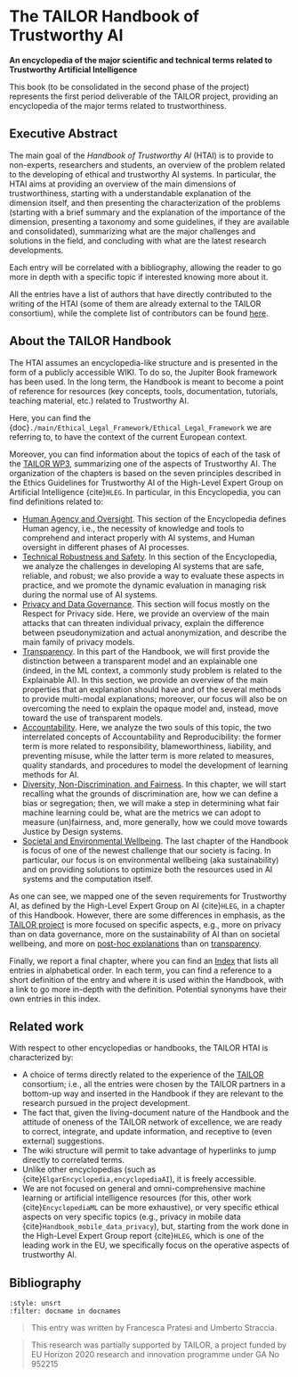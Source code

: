 # The TAILOR Handbook of Trustworthy AI

**An encyclopedia of the major scientific and technical terms related to Trustworthy Artificial Intelligence**

<!--**TAILOR: Foundations of Trustworthy AI – Integrating Reasoning, Learning and Optimization**

Add an introduction to the first page.
Add an Executive summary to the first page. This should be stand-alone, so that we can use it in formal reporting, for websites, social media etc.
-->

This book (to be consolidated in the second phase of the project) represents the first period deliverable of the TAILOR project, providing an encyclopedia of the major terms related to trustworthiness.

## Executive Abstract

The main goal of the *Handbook of Trustworthy AI* (HTAI) is to provide to non-experts, researchers and students, an overview of the problem related to the developing of ethical and trustworthy AI systems. In particular, the HTAI aims at providing an overview of the main dimensions of trustworthiness, starting with a understandable explanation of the dimension itself, and then presenting the characterization of the problems (starting with a brief summary and the explanation of the importance of the dimension, presenting a taxonomy and some guidelines, if they are available and consolidated), summarizing what are the major challenges and solutions in the field, and concluding with what are the latest research developments.

Each entry will be correlated with a bibliography, allowing the reader to go more in depth with a specific topic if interested knowing more about it.

All the entries have a list of authors that have directly contributed to the writing of the HTAI (some of them are already external to the TAILOR consortium), while the complete list of contributors can be found [here](../authors.md).


## About the TAILOR Handbook

The HTAI assumes an encyclopedia-like structure and is presented in the form of a publicly accessible WIKI. To do so, the Jupiter Book framework has been used. In the long term, the Handbook is meant to become a point of reference for resources (key concepts, tools, documentation, tutorials, teaching material, etc.) related to Trustworthy AI.

Here, you can find the {doc}`./main/Ethical_Legal_Framework/Ethical_Legal_Framework` we are referring to, to have the context of the current European context.

<!-- {doc}`../T3.4/L1.Accountability_and_Reproducibility`. -->

Moreover, you can find information about the topics of each of the task of the <a href="https://tailor-network.eu" target=_blank>TAILOR WP3</a>, summarizing one of the aspects of Trustworthy AI. The organization of the chapters is based on the seven principles described in the Ethics Guidelines for Trustworthy AI of the High-Level Expert Group on Artificial Intelligence {cite}`HLEG`. In particular, in this Encyclopedia, you can find definitions related to:
- [Human Agency and Oversight](./Human_Agency_and_Oversight/Human_Agency_and_Oversight.md). This section of the Encyclopedia defines Human agency, i.e., the necessity of knowledge and tools to comprehend and interact properly with AI systems, and Human oversight in different phases of AI processes.
- [Technical Robustness and Safety](./Technical_Robustness_and_Safety/Technical_Robustness_and_Safety.md). In this section of the Encyclopedia, we analyze the challenges in developing AI systems that are safe, reliable, and robust; we also provide a way to evaluate these aspects in practice, and we promote the dynamic evaluation in managing risk during the normal use of AI systems.
- [Privacy and Data Governance](./Privacy_and_Data_Governance/Privacy_and_Data_Governance.md). This section will focus mostly on the Respect for Privacy side. Here, we provide an overview of the main attacks that can threaten individual privacy, explain the difference between pseudonymization and actual anonymization, and describe the main family of privacy models.
- [Transparency](./Transparency/Transparency.md). In this part of the Handbook, we will first provide the distinction between a transparent model and an explainable one (indeed, in the ML context, a commonly study problem is related to the Explainable AI). In this section, we provide an overview of the main properties that an explanation should have and of the several methods to provide multi-modal explanations; moreover, our focus will also be on overcoming the need to explain the opaque model and, instead, move toward the use of transparent models.
- [Accountability](./Accountability/Accountability_and_Reproducibility.md). Here, we analyze the two souls of this topic, the two interrelated concepts of Accountability and Reproducibility: the former term is more related to responsibility, blameworthiness, liability, and preventing misuse, while the latter term is more related to measures, quality standards, and procedures to model the development of learning methods for AI.
- [Diversity, Non-Discrimination, and Fairness](./Diversity_Non-Discrimination_and_Fairness/Diversity_Non-Discrimination_and_Fairness.md). In this chapter, we will start recalling what the grounds of discrimination are, how we can define a bias or segregation; then, we will make a step in determining what fair machine learning could be, what are the metrics we can adopt to measure (un)fairness, and, more generally, how we could move towards Justice by Design systems.
- [Societal and Environmental Wellbeing](./Societal_and_Environmental_Wellbeing/Societal_and_Environmental_Wellbeing.md). The last chapter of the Handbook is focus of one of the newest challenge that our society is facing. In particular, our focus is on environmental wellbeing (aka sustainability) and on providing solutions to optimize both the resources used in AI systems and the computation itself.

As one can see, we mapped one of the seven requirements for Trustworthy AI, as defined by the High-Level Expert Group on AI {cite}`HLEG`, in a chapter of this Handbook. However, there are some differences in emphasis, as the <a href="https://tailor-network.eu" target=_blank>TAILOR project</a> is more focused on specific aspects, e.g., more on privacy than on data governance, more on the sustainability of AI than on societal wellbeing, and more on [post-hoc explanations](./Transparency/blackbox_transparent.md) than on [transparency](./Transparency/Transparency.md).

Finally, we report a final chapter, where you can find an [Index](./main/AnalyticalIndex.md) that lists all entries in alphabetical order. In each term, you can find a reference to a short definition of the entry and where it is used within the Handbook, with a link to go more in-depth with the definition. Potential synonyms have their own entries in this index.

## Related work

With respect to other encyclopedias or handbooks, the TAILOR HTAI is characterized by: 
- A choice of terms directly related to the experience of the [TAILOR](./main/TAILOR.md) consortium; i.e., all the entries were chosen by the TAILOR partners in a bottom-up way and inserted in the Handbook if they are relevant to the research pursued in the project development.
- The fact that, given the living-document nature of the Handbook and the attitude of oneness of the TAILOR network of excellence, we are ready to correct, integrate, and update information, and receptive to (even external) suggestions.
- The wiki structure will permit to take advantage of hyperlinks to jump directly to correlated terms.
- Unlike other encyclopedias (such as {cite}`ElgarEncyclopedia,encyclopediaAI`), it is freely accessible.
- We are not focused on general and omni-comprehensive machine learning or artificial intelligence resources (for this, other work {cite}`EncyclopediaML` can be more exhaustive), or very specific ethical aspects on very specific topics (e.g., privacy in mobile data {cite}`Handbook_mobile_data_privacy`), but, starting from the work done in the High-Level Expert Group report {cite}`HLEG`, which is one of the leading work in the EU, we specifically focus on the operative aspects of trustworthy AI.



<!--The plan will be to integrate it into the TAILOR web page and to make a Wikipedia entry (by v2 of the handbook). A final paper book is also planned by then.-->

## Bibliography

```{bibliography}
:style: unsrt
:filter: docname in docnames
```

> This entry was written by Francesca Pratesi and Umberto Straccia.

> This research was partially supported by TAILOR, a project funded by EU Horizon 2020 research and innovation programme under GA No 952215
